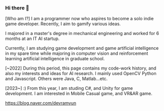 ### Hi there 👋
[Who am I?]
I am a programmer now who aspires to become a solo indie game developer. Recently, I aim to gamify various ideas.

I majored in a master's degree in mechanical engineering and worked for 6 months at an IT AI startup.

Currently, I am studying game development and game artificial intelligence in my spare time while majoring in computer vision and reinforcement learning artificial intelligence in graduate school.

[~2022]
During this period, this page contains my code-work history, and also my interests and ideas for AI research.
I mainly used OpenCV Python and Javascript.
Others were Java, C, Matlab...etc.

[2023~] :) 
From this year, I am studing C#, and Unity for game development.
I am interested in Mobile Casual game, and VR&AR game.


https://blog.naver.com/devramyun




<!--
**southglory/southglory** is a ✨ _special_ ✨ repository because its `README.md` (this file) appears on your GitHub profile.

Here are some ideas to get you started:

- 🔭 I’m currently working on ...
- 🌱 I’m currently learning ...
- 👯 I’m looking to collaborate on ...
- 🤔 I’m looking for help with ...
- 💬 Ask me about ...
- 📫 How to reach me: ...
- 😄 Pronouns: ...
- ⚡ Fun fact: ...
-->
